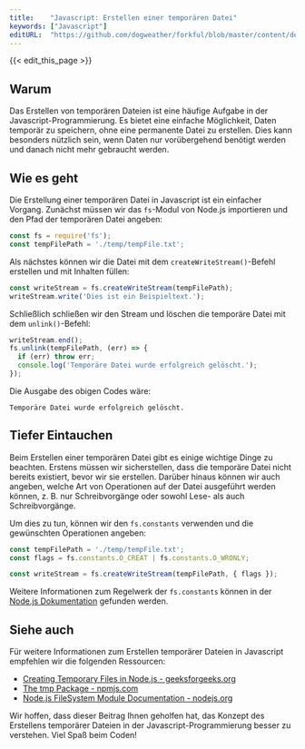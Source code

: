 ```yaml
---
title:    "Javascript: Erstellen einer temporären Datei"
keywords: ["Javascript"]
editURL:  "https://github.com/dogweather/forkful/blob/master/content/de/javascript/creating-a-temporary-file.md"
---
```


{{< edit_this_page >}}

## Warum

Das Erstellen von temporären Dateien ist eine häufige Aufgabe in der Javascript-Programmierung. Es bietet eine einfache Möglichkeit, Daten temporär zu speichern, ohne eine permanente Datei zu erstellen. Dies kann besonders nützlich sein, wenn Daten nur vorübergehend benötigt werden und danach nicht mehr gebraucht werden.

## Wie es geht

Die Erstellung einer temporären Datei in Javascript ist ein einfacher Vorgang. Zunächst müssen wir das `fs`-Modul von Node.js importieren und den Pfad der temporären Datei angeben:

```javascript
const fs = require('fs');
const tempFilePath = './temp/tempFile.txt';
```

Als nächstes können wir die Datei mit dem `createWriteStream()`-Befehl erstellen und mit Inhalten füllen:

```javascript
const writeStream = fs.createWriteStream(tempFilePath);
writeStream.write('Dies ist ein Beispieltext.');
```

Schließlich schließen wir den Stream und löschen die temporäre Datei mit dem `unlink()`-Befehl:

```javascript
writeStream.end();
fs.unlink(tempFilePath, (err) => {
  if (err) throw err;
  console.log('Temporäre Datei wurde erfolgreich gelöscht.');
});
```

Die Ausgabe des obigen Codes wäre:

```
Temporäre Datei wurde erfolgreich gelöscht.
```

## Tiefer Eintauchen

Beim Erstellen einer temporären Datei gibt es einige wichtige Dinge zu beachten. Erstens müssen wir sicherstellen, dass die temporäre Datei nicht bereits existiert, bevor wir sie erstellen. Darüber hinaus können wir auch angeben, welche Art von Operationen auf der Datei ausgeführt werden können, z. B. nur Schreibvorgänge oder sowohl Lese- als auch Schreibvorgänge.

Um dies zu tun, können wir den `fs.constants` verwenden und die gewünschten Operationen angeben:

```javascript
const tempFilePath = './temp/tempFile.txt';
const flags = fs.constants.O_CREAT | fs.constants.O_WRONLY;

const writeStream = fs.createWriteStream(tempFilePath, { flags });
```

Weitere Informationen zum Regelwerk der `fs.constants` können in der [Node.js Dokumentation](https://nodejs.org/api/fs.html#fs_file_system_flags) gefunden werden.

## Siehe auch

Für weitere Informationen zum Erstellen temporärer Dateien in Javascript empfehlen wir die folgenden Ressourcen:

- [Creating Temporary Files in Node.js - geeksforgeeks.org](https://www.geeksforgeeks.org/creating-temporary-files-node-js/)
- [The tmp Package - npmjs.com](https://www.npmjs.com/package/tmp)
- [Node.js FileSystem Module Documentation - nodejs.org](https://nodejs.org/api/fs.html)

Wir hoffen, dass dieser Beitrag Ihnen geholfen hat, das Konzept des Erstellens temporärer Dateien in der Javascript-Programmierung besser zu verstehen. Viel Spaß beim Coden!